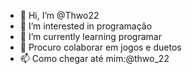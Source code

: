 - 👋 Hi, I’m @Thwo22
- 👀 I’m interested in programação 
- 🌱 I’m currently learning programar 
- 💞️ Procuro colaborar em jogos e duetos
- 📫 Como chegar até mim:@thwo_22

<!---
Thwo22/Thwo22 is a ✨ special ✨ repository because its `README.md` (this file) appears on your GitHub profile.
You can click the Preview link to take a look at your changes.
--->
